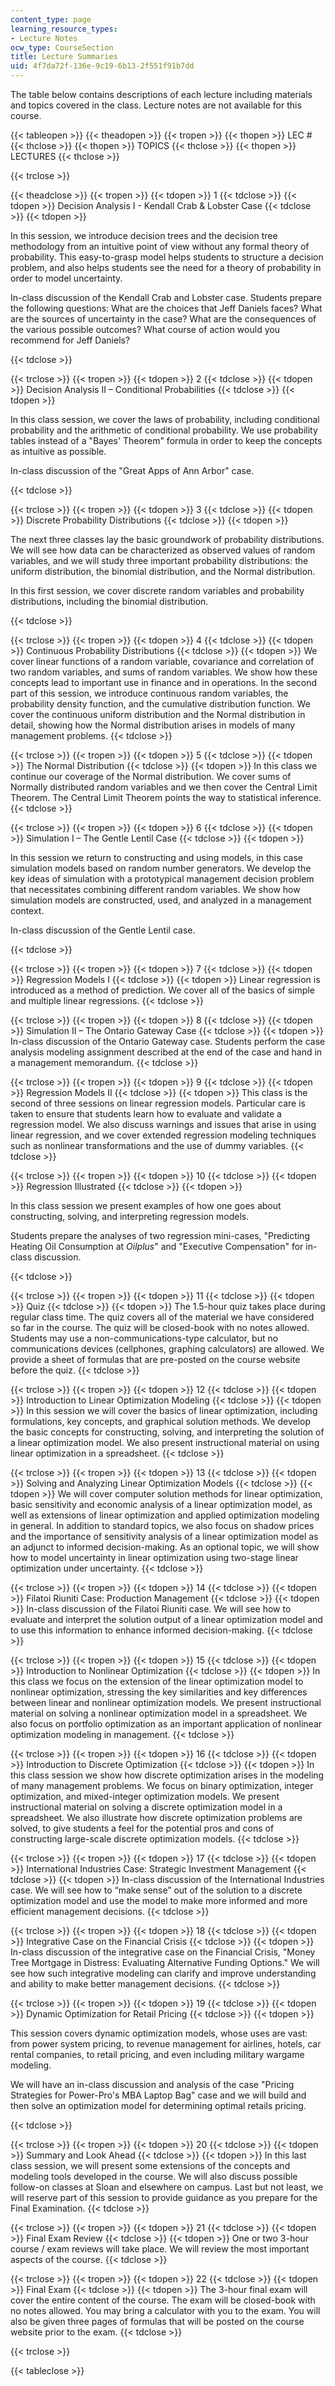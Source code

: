 ```yaml
---
content_type: page
learning_resource_types:
- Lecture Notes
ocw_type: CourseSection
title: Lecture Summaries
uid: 4f7da72f-136e-9c19-6b13-2f551f91b7dd
---
```


The table below contains descriptions of each lecture including materials and topics covered in the class. Lecture notes are not available for this course.

{{< tableopen >}}
{{< theadopen >}}
{{< tropen >}}
{{< thopen >}}
LEC #
{{< thclose >}}
{{< thopen >}}
TOPICS
{{< thclose >}}
{{< thopen >}}
LECTURES
{{< thclose >}}

{{< trclose >}}

{{< theadclose >}}
{{< tropen >}}
{{< tdopen >}}
1
{{< tdclose >}}
{{< tdopen >}}
Decision Analysis I - Kendall Crab & Lobster Case
{{< tdclose >}}
{{< tdopen >}}


In this session, we introduce decision trees and the decision tree methodology from an intuitive point of view without any formal theory of probability. This easy-to-grasp model helps students to structure a decision problem, and also helps students see the need for a theory of probability in order to model uncertainty.

In-class discussion of the Kendall Crab and Lobster case. Students prepare the following questions: What are the choices that Jeff Daniels faces? What are the sources of uncertainty in the case? What are the consequences of the various possible outcomes? What course of action would you recommend for Jeff Daniels?


{{< tdclose >}}

{{< trclose >}}
{{< tropen >}}
{{< tdopen >}}
2
{{< tdclose >}}
{{< tdopen >}}
Decision Analysis II – Conditional Probabilities
{{< tdclose >}}
{{< tdopen >}}


In this class session, we cover the laws of probability, including conditional probability and the arithmetic of conditional probability. We use probability tables instead of a "Bayes' Theorem" formula in order to keep the concepts as intuitive as possible.

In-class discussion of the "Great Apps of Ann Arbor" case.


{{< tdclose >}}

{{< trclose >}}
{{< tropen >}}
{{< tdopen >}}
3
{{< tdclose >}}
{{< tdopen >}}
Discrete Probability Distributions
{{< tdclose >}}
{{< tdopen >}}


The next three classes lay the basic groundwork of probability distributions. We will see how data can be characterized as observed values of random variables, and we will study three important probability distributions: the uniform distribution, the binomial distribution, and the Normal distribution.

In this first session, we cover discrete random variables and probability distributions, including the binomial distribution.


{{< tdclose >}}

{{< trclose >}}
{{< tropen >}}
{{< tdopen >}}
4
{{< tdclose >}}
{{< tdopen >}}
Continuous Probability Distributions
{{< tdclose >}}
{{< tdopen >}}
We cover linear functions of a random variable, covariance and correlation of two random variables, and sums of random variables. We show how these concepts lead to important use in finance and in operations. In the second part of this session, we introduce continuous random variables, the probability density function, and the cumulative distribution function. We cover the continuous uniform distribution and the Normal distribution in detail, showing how the Normal distribution arises in models of many management problems.
{{< tdclose >}}

{{< trclose >}}
{{< tropen >}}
{{< tdopen >}}
5
{{< tdclose >}}
{{< tdopen >}}
The Normal Distribution
{{< tdclose >}}
{{< tdopen >}}
In this class we continue our coverage of the Normal distribution. We cover sums of Normally distributed random variables and we then cover the Central Limit Theorem. The Central Limit Theorem points the way to statistical inference.
{{< tdclose >}}

{{< trclose >}}
{{< tropen >}}
{{< tdopen >}}
6
{{< tdclose >}}
{{< tdopen >}}
Simulation I – The Gentle Lentil Case
{{< tdclose >}}
{{< tdopen >}}


In this session we return to constructing and using models, in this case simulation models based on random number generators. We develop the key ideas of simulation with a prototypical management decision problem that necessitates combining different random variables. We show how simulation models are constructed, used, and analyzed in a management context.

In-class discussion of the Gentle Lentil case.


{{< tdclose >}}

{{< trclose >}}
{{< tropen >}}
{{< tdopen >}}
7
{{< tdclose >}}
{{< tdopen >}}
Regression Models I
{{< tdclose >}}
{{< tdopen >}}
Linear regression is introduced as a method of prediction. We cover all of the basics of simple and multiple linear regressions.
{{< tdclose >}}

{{< trclose >}}
{{< tropen >}}
{{< tdopen >}}
8
{{< tdclose >}}
{{< tdopen >}}
Simulation II – The Ontario Gateway Case
{{< tdclose >}}
{{< tdopen >}}
In-class discussion of the Ontario Gateway case. Students perform the case analysis modeling assignment described at the end of the case and hand in a management memorandum.
{{< tdclose >}}

{{< trclose >}}
{{< tropen >}}
{{< tdopen >}}
9
{{< tdclose >}}
{{< tdopen >}}
Regression Models II
{{< tdclose >}}
{{< tdopen >}}
This class is the second of three sessions on linear regression models. Particular care is taken to ensure that students learn how to evaluate and validate a regression model. We also discuss warnings and issues that arise in using linear regression, and we cover extended regression modeling techniques such as nonlinear transformations and the use of dummy variables.
{{< tdclose >}}

{{< trclose >}}
{{< tropen >}}
{{< tdopen >}}
10
{{< tdclose >}}
{{< tdopen >}}
Regression Illustrated
{{< tdclose >}}
{{< tdopen >}}


In this class session we present examples of how one goes about constructing, solving, and interpreting regression models.

Students prepare the analyses of two regression mini-cases, "Predicting Heating Oil Consumption at _Oilplus_" and "Executive Compensation" for in-class discussion.


{{< tdclose >}}

{{< trclose >}}
{{< tropen >}}
{{< tdopen >}}
11
{{< tdclose >}}
{{< tdopen >}}
Quiz
{{< tdclose >}}
{{< tdopen >}}
The 1.5-hour quiz takes place during regular class time. The quiz covers all of the material we have considered so far in the course. The quiz will be closed-book with no notes allowed. Students may use a non-communications-type calculator, but no communications devices (cellphones, graphing calculators) are allowed. We provide a sheet of formulas that are pre-posted on the course website before the quiz.
{{< tdclose >}}

{{< trclose >}}
{{< tropen >}}
{{< tdopen >}}
12
{{< tdclose >}}
{{< tdopen >}}
Introduction to Linear Optimization Modeling
{{< tdclose >}}
{{< tdopen >}}
In this session we will cover the basics of linear optimization, including formulations, key concepts, and graphical solution methods. We develop the basic concepts for constructing, solving, and interpreting the solution of a linear optimization model. We also present instructional material on using linear optimization in a spreadsheet.
{{< tdclose >}}

{{< trclose >}}
{{< tropen >}}
{{< tdopen >}}
13
{{< tdclose >}}
{{< tdopen >}}
Solving and Analyzing Linear Optimization Models
{{< tdclose >}}
{{< tdopen >}}
We will cover computer solution methods for linear optimization, basic sensitivity and economic analysis of a linear optimization model, as well as extensions of linear optimization and applied optimization modeling in general. In addition to standard topics, we also focus on shadow prices and the importance of sensitivity analysis of a linear optimization model as an adjunct to informed decision-making. As an optional topic, we will show how to model uncertainty in linear optimization using two-stage linear optimization under uncertainty.
{{< tdclose >}}

{{< trclose >}}
{{< tropen >}}
{{< tdopen >}}
14
{{< tdclose >}}
{{< tdopen >}}
Filatoi Riuniti Case: Production Management
{{< tdclose >}}
{{< tdopen >}}
In-class discussion of the Filatoi Riuniti case. We will see how to evaluate and interpret the solution output of a linear optimization model and to use this information to enhance informed decision-making.
{{< tdclose >}}

{{< trclose >}}
{{< tropen >}}
{{< tdopen >}}
15
{{< tdclose >}}
{{< tdopen >}}
Introduction to Nonlinear Optimization
{{< tdclose >}}
{{< tdopen >}}
In this class we focus on the extension of the linear optimization model to nonlinear optimization, stressing the key similarities and key differences between linear and nonlinear optimization models. We present instructional material on solving a nonlinear optimization model in a spreadsheet. We also focus on portfolio optimization as an important application of nonlinear optimization modeling in management.
{{< tdclose >}}

{{< trclose >}}
{{< tropen >}}
{{< tdopen >}}
16
{{< tdclose >}}
{{< tdopen >}}
Introduction to Discrete Optimization
{{< tdclose >}}
{{< tdopen >}}
In this class session we show how discrete optimization arises in the modeling of many management problems. We focus on binary optimization, integer optimization, and mixed-integer optimization models. We present instructional material on solving a discrete optimization model in a spreadsheet. We also illustrate how discrete optimization problems are solved, to give students a feel for the potential pros and cons of constructing large-scale discrete optimization models.
{{< tdclose >}}

{{< trclose >}}
{{< tropen >}}
{{< tdopen >}}
17
{{< tdclose >}}
{{< tdopen >}}
International Industries Case: Strategic Investment Management
{{< tdclose >}}
{{< tdopen >}}
In-class discussion of the International Industries case. We will see how to “make sense” out of the solution to a discrete optimization model and use the model to make more informed and more efficient management decisions.
{{< tdclose >}}

{{< trclose >}}
{{< tropen >}}
{{< tdopen >}}
18
{{< tdclose >}}
{{< tdopen >}}
Integrative Case on the Financial Crisis
{{< tdclose >}}
{{< tdopen >}}
In-class discussion of the integrative case on the Financial Crisis, "Money Tree Mortgage in Distress: Evaluating Alternative Funding Options." We will see how such integrative modeling can clarify and improve understanding and ability to make better management decisions.
{{< tdclose >}}

{{< trclose >}}
{{< tropen >}}
{{< tdopen >}}
19
{{< tdclose >}}
{{< tdopen >}}
Dynamic Optimization for Retail Pricing
{{< tdclose >}}
{{< tdopen >}}


This session covers dynamic optimization models, whose uses are vast: from power system pricing, to revenue management for airlines, hotels, car rental companies, to retail pricing, and even including military wargame modeling.

We will have an in-class discussion and analysis of the case "Pricing Strategies for Power-Pro's MBA Laptop Bag" case and we will build and then solve an optimization model for determining optimal retails pricing.


{{< tdclose >}}

{{< trclose >}}
{{< tropen >}}
{{< tdopen >}}
20
{{< tdclose >}}
{{< tdopen >}}
Summary and Look Ahead
{{< tdclose >}}
{{< tdopen >}}
In this last class session, we will present some extensions of the concepts and modeling tools developed in the course. We will also discuss possible follow-on classes at Sloan and elsewhere on campus. Last but not least, we will reserve part of this session to provide guidance as you prepare for the Final Examination.
{{< tdclose >}}

{{< trclose >}}
{{< tropen >}}
{{< tdopen >}}
21
{{< tdclose >}}
{{< tdopen >}}
Final Exam Review
{{< tdclose >}}
{{< tdopen >}}
One or two 3-hour course / exam reviews will take place. We will review the most important aspects of the course.
{{< tdclose >}}

{{< trclose >}}
{{< tropen >}}
{{< tdopen >}}
22
{{< tdclose >}}
{{< tdopen >}}
Final Exam
{{< tdclose >}}
{{< tdopen >}}
The 3-hour final exam will cover the entire content of the course. The exam will be closed-book with no notes allowed. You may bring a calculator with you to the exam. You will also be given three pages of formulas that will be posted on the course website prior to the exam.
{{< tdclose >}}

{{< trclose >}}

{{< tableclose >}}